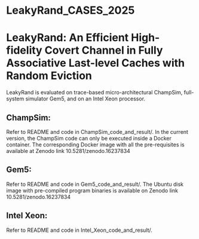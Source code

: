 # LeakyRand_CASES_2025
# LeakyRand: An Efficient High-fidelity Covert Channel in Fully  Associative Last-level Caches with Random Eviction
LeakyRand is evaluated on trace-based micro-architectural ChampSim, full-system simulator Gem5, and on an Intel Xeon processor.
## ChampSim:
Refer to README and code in ChampSim_code_and_result/.
In the current version, the ChampSim code can only be executed inside a Docker container. The corresponding Docker image with all the pre-requisites is available at Zenodo link 10.5281/zenodo.16237834

## Gem5:
Refer to README and code in Gem5_code_and_result/. The Ubuntu disk image with pre-compiled program binaries is available on Zenodo link 10.5281/zenodo.16237834

## Intel Xeon:
Refer to README and code in Intel_Xeon_code_and_result/.
